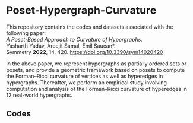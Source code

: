 # Poset-Hypergraph-Curvature
 
This repository contains the codes and datasets associated with the following paper:<br>
<i>A Poset-Based Approach to Curvature of Hypergraphs.</i><br>
Yasharth Yadav, Areejit Samal, Emil Saucan*.<br>
Symmetry **2022**, 14, 420. https://doi.org/10.3390/sym14020420<br>

In the above paper, we represent hypergraphs as partially ordered sets or posets, and provide a geometric framework based on posets to compute the Forman–Ricci curvature of vertices as well as hyperedges in hypergraphs. Thereafter, we perform an empirical study involving computation and analysis of the Forman–Ricci curvature of hyperedges in 12 real-world hypergraphs.

## Codes

